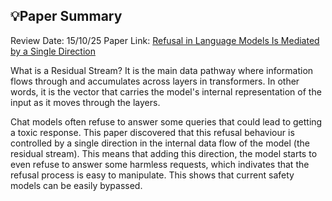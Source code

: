 ## 💡Paper Summary

Review Date: 15/10/25
Paper Link: [Refusal in Language Models Is Mediated by a Single Direction](https://arxiv.org/pdf/2406.11717)

What is a Residual Stream?
It is the main data pathway where information flows through and accumulates across layers in transformers. In other words, it is the vector that carries the model's internal representation of the input as it moves through the layers. 

Chat models often refuse to answer some queries that could lead to getting a toxic response. This paper discovered that this refusal behaviour is controlled by a single direction in the internal data flow of the model (the residual stream). This means that adding this direction, the model starts to even refuse to answer some harmless requests, which indivates that the refusal process is easy to manipulate. This shows that current safety models can be easily bypassed. 
